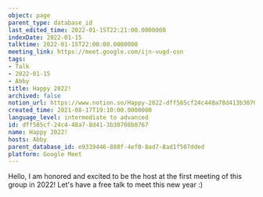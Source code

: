 ```yaml
---
object: page
parent_type: database_id
last_edited_time: 2022-01-15T22:21:00.0000000
indexDate: 2022-01-15
talktime: 2022-01-15T22:00:00.0000000
meeting_link: https://meet.google.com/ijn-vugd-osn
tags:
- Talk
- 2022-01-15
- Abby
title: Happy 2022!
archived: false
notion_url: https://www.notion.so/Happy-2022-dff585cf24c448a78d413b30708b0767
created_time: 2021-08-17T19:10:00.0000000
language_level: intermediate to advanced
id: dff585cf-24c4-48a7-8d41-3b30708b0767
name: Happy 2022!
hosts: Abby
parent_database_id: e9339446-880f-4ef0-8ad7-8ad1f507dded
platform: Google Meet
---
```


Hello, I am honored and excited to be the host at the first meeting of this group in 2022! Let's have a free talk to meet this new year :)





